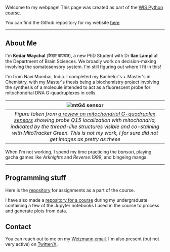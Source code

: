 Welcome to my webpage! This page was created as part of the [WIS Python course](https://github.com/Code-Maven/wis-python-course-2025-03).

You can find the Github repository for my website [here](https://github.com/waychalkedar/waychalkedar.github.io)

---

## About Me

I'm <b>Kedar Waychal</b> (केदार वायचळ), a new PhD Student with Dr <b>Ilan Lampl</b> at the Department of Brain Sciences. We broadly work on decision-making involving the somatosensory system. I'm still figuring out where I fit in this!

I'm from Navi Mumbai, India. I completed my Bachelor's + Master's in Chemistry, with my Master's thesis being a biochemistry project involving the synthesis of a molecule intended to act as a fluorescent probe for mitochondrial DNA G-quadruplexes in cells. 

| ![mtG4 sensor](https://ars.els-cdn.com/content/image/1-s2.0-S1389556723000503-gr29.jpg) | 
|:--:| 
| *Figure taken from [a review on mitochondrial G-quadruplex sensors](https://doi.org/10.1016/j.jphotochemrev.2023.100619) showing probe Q15 localization with mitochondria, indicated by the thread-like structures visible and co-staining with MitoTracker Green. This is not my work, I for sure did not get images as pretty as these* |

When I'm not working, I spend my time practicing the *bansuri*, playing gacha games like *Arknights* and *Reverse:1999*, and bingeing manga.

---

## Programming stuff

Here is the [repository](https://github.com/waychalkedar/python-course-assignments) for assignments as a part of the course.

I have also made a [repository for a course](https://github.com/waychalkedar/mm722-iitb) during my undergraduate containing a few of the Jupyter notebooks I used in the course to process and generate plots from data.

## Contact

You can reach out to me on my <a href="mailto:kedar.waychal@weizmann.ac.il">Weizmann email</a>. I'm also present (but not very active) on [Twitter/X](https://x.com/kedarw11037).
